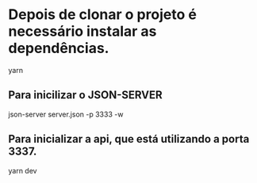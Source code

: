 # Depois de clonar o projeto é necessário instalar as dependências.

yarn

## Para inicilizar o JSON-SERVER

json-server server.json -p 3333 -w

## Para inicializar a api, que está utilizando a porta 3337.

yarn dev
